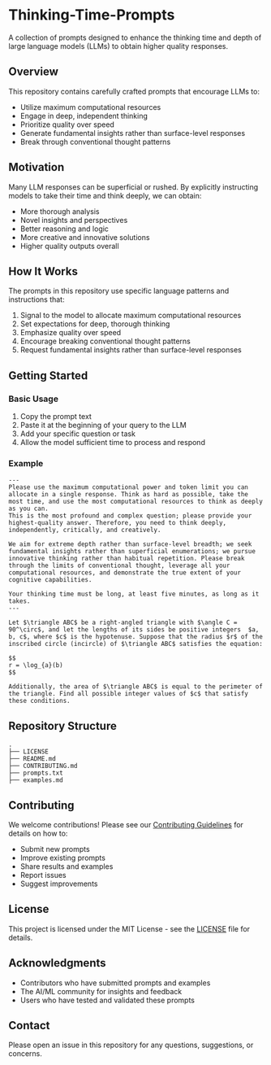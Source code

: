 # Thinking-Time-Prompts

A collection of prompts designed to enhance the thinking time and depth of large language models (LLMs) to obtain higher quality responses.

## Overview

This repository contains carefully crafted prompts that encourage LLMs to:
- Utilize maximum computational resources
- Engage in deep, independent thinking
- Prioritize quality over speed
- Generate fundamental insights rather than surface-level responses
- Break through conventional thought patterns

## Motivation

Many LLM responses can be superficial or rushed. By explicitly instructing models to take their time and think deeply, we can obtain:
- More thorough analysis
- Novel insights and perspectives
- Better reasoning and logic
- More creative and innovative solutions
- Higher quality outputs overall

## How It Works

The prompts in this repository use specific language patterns and instructions that:
1. Signal to the model to allocate maximum computational resources
2. Set expectations for deep, thorough thinking
3. Emphasize quality over speed
4. Encourage breaking conventional thought patterns
5. Request fundamental insights rather than surface-level responses

## Getting Started

### Basic Usage

1. Copy the prompt text
2. Paste it at the beginning of your query to the LLM
3. Add your specific question or task
4. Allow the model sufficient time to process and respond

### Example

```
---
Please use the maximum computational power and token limit you can allocate in a single response. Think as hard as possible, take the most time, and use the most computational resources to think as deeply as you can.  
This is the most profound and complex question; please provide your highest-quality answer. Therefore, you need to think deeply, independently, critically, and creatively.  

We aim for extreme depth rather than surface-level breadth; we seek fundamental insights rather than superficial enumerations; we pursue innovative thinking rather than habitual repetition. Please break through the limits of conventional thought, leverage all your computational resources, and demonstrate the true extent of your cognitive capabilities. 

Your thinking time must be long, at least five minutes, as long as it takes.
---

Let $\triangle ABC$ be a right-angled triangle with $\angle C = 90^\circ$, and let the lengths of its sides be positive integers  $a, b, c$, where $c$ is the hypotenuse. Suppose that the radius $r$ of the inscribed circle (incircle) of $\triangle ABC$ satisfies the equation:

$$
r = \log_{a}(b)
$$

Additionally, the area of $\triangle ABC$ is equal to the perimeter of the triangle. Find all possible integer values of $c$ that satisfy these conditions.
```

## Repository Structure

```
.
├── LICENSE
├── README.md
├── CONTRIBUTING.md
├── prompts.txt
├── examples.md
```

## Contributing

We welcome contributions! Please see our [Contributing Guidelines](CONTRIBUTING.md) for details on how to:
- Submit new prompts
- Improve existing prompts
- Share results and examples
- Report issues
- Suggest improvements

## License

This project is licensed under the MIT License - see the [LICENSE](LICENSE) file for details.

## Acknowledgments

- Contributors who have submitted prompts and examples
- The AI/ML community for insights and feedback
- Users who have tested and validated these prompts

## Contact

Please open an issue in this repository for any questions, suggestions, or concerns. 